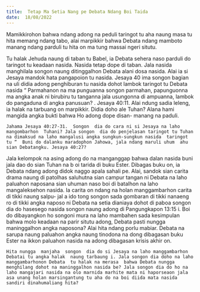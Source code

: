 ```yaml
---
title:  Tetap Ma Setia Nang pe Debata Ndang Boi Taida
date:  18/08/2022
---
```


Mamikkirohon  bahwa  ndang  adong  na peduli taringot tu aha naung  masa tu hita memang  ndang  tabo, alai marpikkir bahwa Debata  ndang  mamboto manang  ndang  parduli tu  hita on ma tung  massai ngeri situtu.

Tu halak Jehuda naung di taban  tu Babel, ia Debata  sehera naso parduli do taringot tu keadaan  nasida. Nasida tetap dope di taban. Jala nasida manghilala songon  naung  ditinggalhon Debata alani dosa nasida.  Alai  ia si Jesaya  mandok hata  pangapoion  tu nasida.  Jesaya 40 ima songon bagian na uli didia  adong  penghiburan  tu nasida dohot lambok taringot tu Debata nasida “ Parmahanon na  ma punguanna songon parmahan, papunguonna ma angka anak ni birubiru tu tanganna jala usungonna di ampuanna, lambok do pangaduna di angka panusuan? . Jesaya 40:11. Alai ndung  sadia leleng, ia halak na tarbuang on marpikkir. Didia doho ale Tuhan? Alana hami  mangida  angka bukti bahwa Ho adong  dope disan- manang  na paduli.

`Jahama Jesaya 40:27-31.  Songon  dia do cara ni si Jesaya na laho mangombarhon  Tuhani? Jala songon  dia do penjelasan taringot tu Tuhan  na dimaksud na laho mangalusi angka sungkun-sungkun nasida  taringot tu “  Buni do dalanku maradophon Jahowa, jala ndang maruli uhum  ahu sian Debatangku. Jesaya 40:27?`

Jala kelompok  na  asing  adong  do na manganggap bahwa dalan  nasida buni jala dao do sian Tuhan na b oi tarida di buku Ester. Dibagas buku on, ia Debata ndang  adong  didok naggo apala sahali pe. Alai,  sandok  sian carita drama  naung  di patolhas saluhutna sian campur  tangan ni Debata na laho paluahon naposana sian uhuman naso boi di batalhon na laho mangaleksehon nasida. Ia carita on  ndang na holan  manggambarhon carita di tikki naung  salpu-  jal a ido tong  songon sada gombaran di tikki  nanaeng  ro di tikki angka naposo ni Debata na setia dianiaya dohot di paboa songon dia do hasesego nasida songon naung adong di Pangungkapon 13:15 i. Boi do dibayangkon ho songoni mura na laho mambahen sada kesimpulan  bahwa  molo keadaan na parir situtu adong, Debata pasti nungga maninggalhon angka naposona? Alai hita ndang  porlu  mabiar.  Debata na sarupa naung  paluahon  angka naung  tinodona  na dong dibagasan buku Ester na ikkon  paluahon  nasida na adong  dibagasan krisis akhir on.

`Hita nungga  manjaha  songon  dia do si Jesaya na laho manggambarhon  Debatai tu angka halak  naung tarbaung i. Jala songon dia doho na laho manggambarhonon Debata  tu halak na merasa  bahwa Debata nungga menghilang dohot na maninggalhon nasida be? Jala songon dia do ho na laho mangajari nasida na olo marnida marhite mata ni haporseaon jala asa unang holan marsingantung tu aha do na boi diida mata nasida sandiri dinahumaliang hita?`
